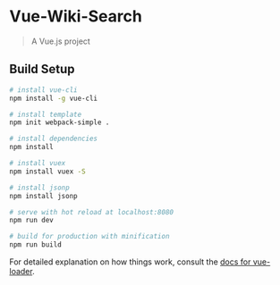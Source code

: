 # Vue-Wiki-Search

> A Vue.js project

## Build Setup

``` bash
# install vue-cli
npm install -g vue-cli

# install template
npm init webpack-simple .

# install dependencies
npm install

# install vuex
npm install vuex -S

# install jsonp
npm install jsonp

# serve with hot reload at localhost:8080
npm run dev

# build for production with minification
npm run build
```

For detailed explanation on how things work, consult the [docs for vue-loader](http://vuejs.github.io/vue-loader).
